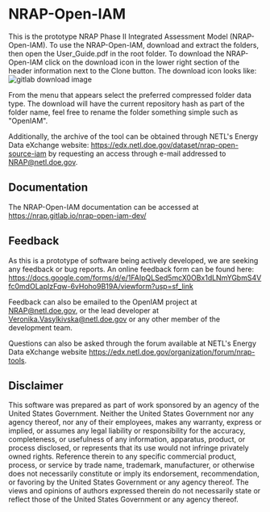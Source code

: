 NRAP-Open-IAM
=============
This is the prototype NRAP Phase II Integrated Assessment Model (NRAP-Open-IAM).
To use the NRAP-Open-IAM, download and extract the folders, then open
the User_Guide.pdf in the root folder.  To download the NRAP-Open-IAM click on
the download icon in the lower right section of the header information
next to the Clone button.
The download icon looks like: ![gitlab download image](https://gitlab.com/NRAP/OpenIAM/-/wikis/uploads/ec2d7d5cb2b0c45d5b61e69acccfc8cc/download_icon.PNG)

From the menu that appears select the preferred compressed folder
data type. The download will have the current repository hash as part of the
folder name, feel free to rename the folder something simple
such as "OpenIAM".

Additionally, the archive of the tool can be obtained through
NETL's Energy Data eXchange website: https://edx.netl.doe.gov/dataset/nrap-open-source-iam
by requesting an access through e-mail addressed to NRAP@netl.doe.gov.

Documentation
-------------
The NRAP-Open-IAM documentation can be accessed at https://nrap.gitlab.io/nrap-open-iam-dev/

Feedback
---------
As this is a prototype of software being actively developed, we
are seeking any feedback or bug reports.  An online feedback form
can be found here: https://docs.google.com/forms/d/e/1FAIpQLSed5mcX0OBx1dLNmYGbmS4Vfc0mdOLapIzFqw-6vHoho9B19A/viewform?usp=sf_link

Feedback can also be emailed to the OpenIAM project at NRAP@netl.doe.gov, or the lead developer
at Veronika.Vasylkivska@netl.doe.gov or any other
member of the development team.

Questions can also be asked through the forum available at NETL's Energy Data eXchange website
https://edx.netl.doe.gov/organization/forum/nrap-tools.

Disclaimer
-----------
This software was prepared as part of work sponsored by an agency
of the United States Government. Neither the United States Government
nor any agency thereof, nor any of their employees, makes any warranty,
express or implied, or assumes any legal liability or responsibility
for the accuracy, completeness, or usefulness of any information,
apparatus, product, or process disclosed, or represents that its use
would not infringe privately owned rights. Reference therein to any
specific commercial product, process, or service by trade name,
trademark, manufacturer, or otherwise does not necessarily constitute
or imply its endorsement, recommendation, or favoring by the United
States Government or any agency thereof. The views and opinions of
authors expressed therein do not necessarily state or reflect those
of the United States Government or any agency thereof.
